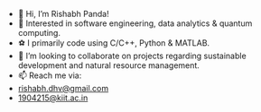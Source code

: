 - 👋 Hi, I’m Rishabh Panda!
- 👀 Interested in software engineering, data analytics & quantum computing.
- ⚽ I primarily code using C/C++, Python & MATLAB.
- 💞️ I’m looking to collaborate on projects regarding sustainable development and natural resource management.
- 📫 Reach me via: 
- rishabh.dhv@gmail.com
- 1904215@kiit.ac.in

<!---
rishabh-panda/rishabh-panda is a ✨ special ✨ repository because its `README.md` (this file) appears on your GitHub profile.
You can click the Preview link to take a look at your changes.
--->
